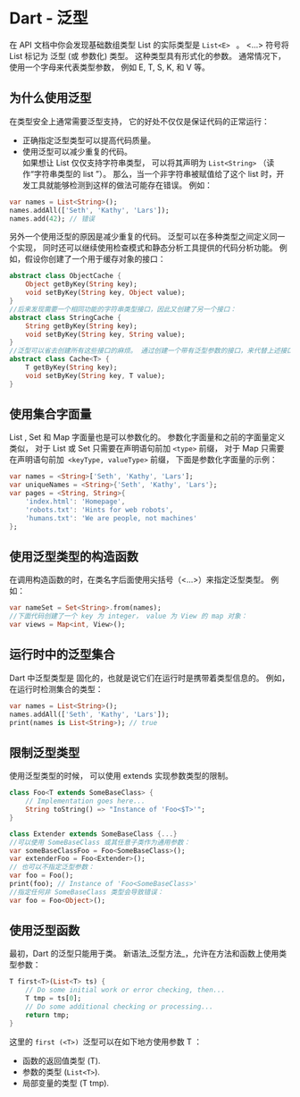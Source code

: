 # Dart - 泛型
在 API 文档中你会发现基础数组类型 List 的实际类型是 `List<E> ` 。 <…> 符号将 List 标记为 泛型 (或 参数化) 类型。 这种类型具有形式化的参数。 通常情况下，使用一个字母来代表类型参数， 例如 E, T, S, K, 和 V 等。
## 为什么使用泛型
在类型安全上通常需要泛型支持， 它的好处不仅仅是保证代码的正常运行：
- 正确指定泛型类型可以提高代码质量。
- 使用泛型可以减少重复的代码。  
如果想让 List 仅仅支持字符串类型， 可以将其声明为 `List<String>` （读作“字符串类型的 list ”）。 那么，当一个非字符串被赋值给了这个 list 时，开发工具就能够检测到这样的做法可能存在错误。 例如：
```dart
var names = List<String>();
names.addAll(['Seth', 'Kathy', 'Lars']);
names.add(42); // 错误
```
另外一个使用泛型的原因是减少重复的代码。 泛型可以在多种类型之间定义同一个实现， 同时还可以继续使用检查模式和静态分析工具提供的代码分析功能。 例如，假设你创建了一个用于缓存对象的接口：
```dart
abstract class ObjectCache {
    Object getByKey(String key);
    void setByKey(String key, Object value);
}
//后来发现需要一个相同功能的字符串类型接口，因此又创建了另一个接口：
abstract class StringCache {
    String getByKey(String key);
    void setByKey(String key, String value);
}
//泛型可以省去创建所有这些接口的麻烦。 通过创建一个带有泛型参数的接口，来代替上述接口：
abstract class Cache<T> {
    T getByKey(String key);
    void setByKey(String key, T value);
}
```
## 使用集合字面量
List , Set 和 Map 字面量也是可以参数化的。 参数化字面量和之前的字面量定义类似， 对于 List 或 Set 只需要在声明语句前加 `<type>` 前缀， 对于 Map 只需要在声明语句前加` <keyType, valueType>` 前缀， 下面是参数化字面量的示例：
```dart
var names = <String>['Seth', 'Kathy', 'Lars'];
var uniqueNames = <String>{'Seth', 'Kathy', 'Lars'};
var pages = <String, String>{
    'index.html': 'Homepage',
    'robots.txt': 'Hints for web robots',
    'humans.txt': 'We are people, not machines'
};
```
## 使用泛型类型的构造函数
在调用构造函数的时，在类名字后面使用尖括号（<...>）来指定泛型类型。 例如：
```dart
var nameSet = Set<String>.from(names);
//下面代码创建了一个 key 为 integer， value 为 View 的 map 对象：
var views = Map<int, View>();
```
## 运行时中的泛型集合
Dart 中泛型类型是 固化的，也就是说它们在运行时是携带着类型信息的。 例如， 在运行时检测集合的类型：
```dart
var names = List<String>();
names.addAll(['Seth', 'Kathy', 'Lars']);
print(names is List<String>); // true
```
## 限制泛型类型
使用泛型类型的时候， 可以使用 extends 实现参数类型的限制。 
```dart
class Foo<T extends SomeBaseClass> {
    // Implementation goes here...
    String toString() => "Instance of 'Foo<$T>'";
}

class Extender extends SomeBaseClass {...}
//可以使用 SomeBaseClass 或其任意子类作为通用参数：
var someBaseClassFoo = Foo<SomeBaseClass>();
var extenderFoo = Foo<Extender>();
// 也可以不指定泛型参数：
var foo = Foo();
print(foo); // Instance of 'Foo<SomeBaseClass>'
//指定任何非 SomeBaseClass 类型会导致错误：
var foo = Foo<Object>(); 

```
## 使用泛型函数
最初，Dart 的泛型只能用于类。 新语法_泛型方法_，允许在方法和函数上使用类型参数：
```dart
T first<T>(List<T> ts) {
    // Do some initial work or error checking, then...
    T tmp = ts[0];
    // Do some additional checking or processing...
    return tmp;
}
```
这里的 `first (<T>) `泛型可以在如下地方使用参数 T ：

- 函数的返回值类型 (T).
- 参数的类型 (`List<T>`).
- 局部变量的类型 (T tmp).